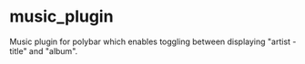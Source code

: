 # music_plugin
Music plugin for polybar which enables toggling between displaying "artist - title" and "album".

